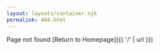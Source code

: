 ```yaml
---
layout: layouts/container.njk
permalink: 404.html
---
```


Page not found [Return to Homepage]({{ '/' | url }})
